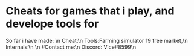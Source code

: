 # Cheats for games that i play, and develope tools for
So far i have made: \n
Cheat:\n
Tools:Farming simulator 19 free market,\n
Internals:\n
\n
#Contact me:\n
Discord: Vice#8599\n
